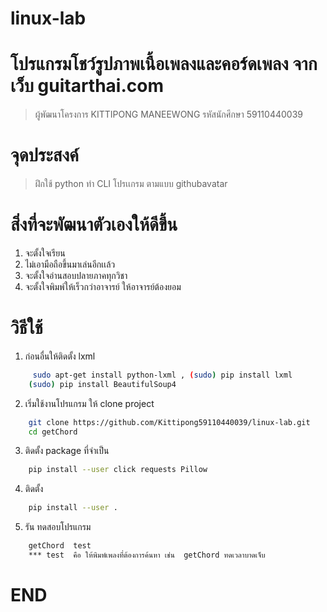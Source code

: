 #   linux-lab
#   โปรแกรมโชว์รูปภาพเนื้อเพลงและคอร์ดเพลง จากเว็บ guitarthai.com
> ผู้พัฒนาโครงการ KITTIPONG MANEEWONG
> รหัสนักศึกษา 59110440039

# จุดประสงค์
> ฝึกใช้ python ทำ CLI โปรเเกรม ตามแบบ githubavatar

# สิ่งที่จะพัฒนาตัวเองให้ดีขึ้น
1. จะตั้งใจเรียน
2. ไม่เอามือถือขึ้นมาเล่นอีกเเล้ว
3. จะตั้งใจอ่านสอบปลายภาคทุกวิชา
4. จะตั้งใจพิมพ์ให้เร็วกว่าอาจารย์ ให้อาจารย์ต้องยอม

#  วิธีใช้ 
1.  ก่อนอื่นให้ติดตั้ง lxml
```sh
	 sudo apt-get install python-lxml , (sudo) pip install lxml
	(sudo) pip install BeautifulSoup4  
```
2. เริ่มใช้งานโปรแกรม ให้ clone project 
```sh
	git clone https://github.com/Kittipong59110440039/linux-lab.git
	cd getChord
```
3. ติดตั้ง package ที่จำเป็น
```sh
	pip install --user click requests Pillow
```
4. ติดตั้ง
```sh
	pip install --user .
```
5. รัน ทดสอบโปรแกรม
```sh
	getChord  test
	*** test  คือ ให้พิมพ์เพลงที่ต้องการค้นหา เช่น  getChord ทดเวลาบาดเจ็บ
```

# END 
